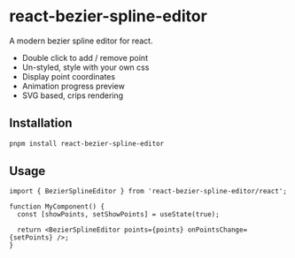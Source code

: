 # react-bezier-spline-editor

A modern bezier spline editor for react.

- Double click to add / remove point
- Un-styled, style with your own css
- Display point coordinates
- Animation progress preview
- SVG based, crips rendering

## Installation

```bash
pnpm install react-bezier-spline-editor
```

## Usage

```tsx
import { BezierSplineEditor } from 'react-bezier-spline-editor/react';
```

```tsx
function MyComponent() {
  const [showPoints, setShowPoints] = useState(true);

  return <BezierSplineEditor points={points} onPointsChange={setPoints} />;
}
```
